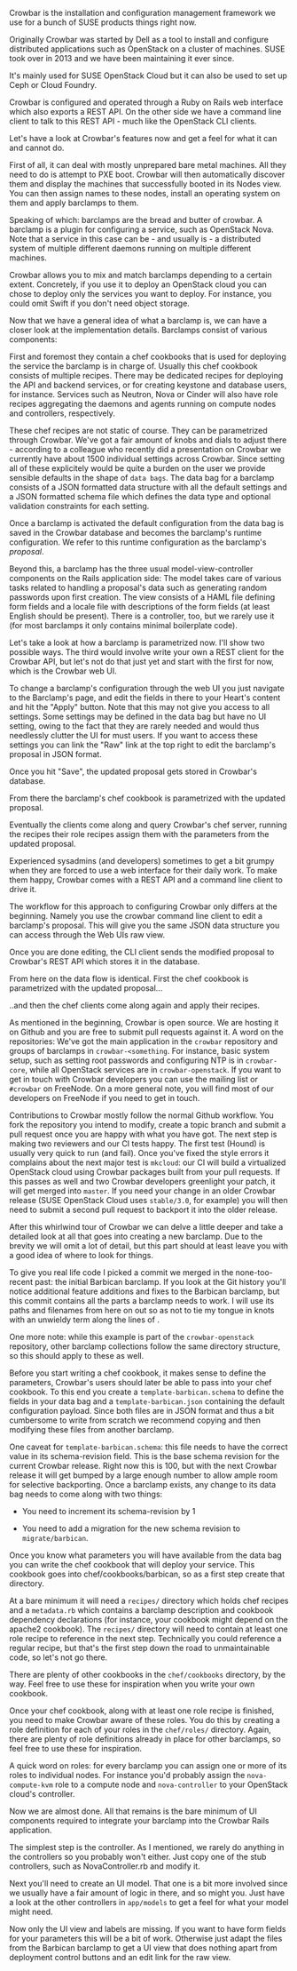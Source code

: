 

Crowbar is the installation and configuration management framework we use for a
bunch of SUSE products things right now.

Originally Crowbar was started by Dell as a tool to install and configure
distributed applications such as OpenStack on a cluster of machines. SUSE took
over in 2013 and we have been maintaining it ever since.

It's mainly used for SUSE OpenStack Cloud but it can also be used to set up
Ceph or Cloud Foundry.

Crowbar is configured and operated through a Ruby on Rails web interface which
also exports a REST API. On the other side we have a command line client to
talk to this REST API - much like the OpenStack CLI clients.




Let's have a look at Crowbar's features now and get a feel for what it can and
cannot do.

First of all, it can deal with mostly unprepared bare metal machines. All they
need to do is attempt to PXE boot. Crowbar will then automatically discover
them and display the machines that successfully booted in its Nodes view. You
can then assign names to these nodes, install an operating system on them and
apply barclamps to them.

Speaking of which: barclamps are the bread and butter of crowbar. A barclamp
is a plugin for configuring a service, such as OpenStack Nova. Note that a
service in this case can be - and usually is - a distributed system of multiple
different daemons running on multiple different machines.

Crowbar allows you to mix and match barclamps depending to a certain extent.
Concretely, if you use it to deploy an OpenStack cloud you can chose to deploy
only the services you want to deploy. For instance, you could omit Swift if you
don't need object storage.




Now that we have a general idea of what a barclamp is, we can have a closer
look at the implementation details. Barclamps consist of various components:

First and foremost they contain a chef cookbooks that is used for deploying the
service the barclamp is in charge of. Usually this chef cookbook consists of
multiple recipes. There may be dedicated recipes for deploying the API and
backend services, or for creating keystone and database users, for instance.
Services such as Neutron, Nova or Cinder will also have role recipes
aggregating the daemons and agents running on compute nodes and controllers,
respectively.

These chef recipes are not static of course. They can be parametrized through
Crowbar. We've got a fair amount of knobs and dials to adjust there - according
to a colleague who recently did a presentation on Crowbar we currently have
about 1500 individual settings across Crowbar. Since setting all of these
explicitely would be quite a burden on the user we provide sensible defaults in
the shape of `data bags`. The data bag for a barclamp consists of a JSON
formatted data structure with all the default settings and a JSON formatted
schema file which defines the data type and optional validation constraints for
each setting. 

Once a barclamp is activated the default configuration from the data bag is
saved in the Crowbar database and becomes the barclamp's runtime configuration.
We refer to this runtime configuration as the barclamp's *proposal*.

Beyond this, a barclamp has the three usual model-view-controller components on
the Rails application side: The model takes care of various tasks related to
handling a proposal's data such as generating random passwords upon first
creation. The view consists of a HAML file defining form fields and a locale
file with descriptions of the form fields (at least English should be present).
There is a controller, too, but we rarely use it (for most barclamps it only
contains minimal boilerplate code).




Let's take a look at how a barclamp is parametrized now. I'll show two possible
ways. The third would involve write your own a REST client for the Crowbar API,
but let's not do that just yet and start with the first for now, which is the
Crowbar web UI.




To change a barclamp's configuration through the web UI you just navigate to
the Barclamp's page, and edit the fields in there to your Heart's content and
hit the "Apply" button. Note that this may not give you access to all settings.
Some settings may be defined in the data bag but have no UI setting, owing to
the fact that they are rarely needed and would thus needlessly clutter the UI
for must users. If you want to access these settings you can link the "Raw"
link at the top right to edit the barclamp's proposal in JSON format.




Once you hit "Save", the updated proposal gets stored in Crowbar's database.




From there the barclamp's chef cookbook is parametrized with the updated
proposal.




Eventually the clients come along and query Crowbar's chef server, running the
recipes their role recipes assign them with the parameters from the updated
proposal.




Experienced sysadmins (and developers) sometimes to get a bit grumpy when they
are forced to use a web interface for their daily work. To make them happy,
Crowbar comes with a REST API and a command line client to drive it.




The workflow for this approach to configuring Crowbar only differs at the
beginning. Namely you use the crowbar command line client to edit a barclamp's
proposal. This will give you the same JSON data structure you can access
through the Web UIs raw view.




Once you are done editing, the CLI client sends the modified proposal to
Crowbar's REST API which stores it in the database.




From here on the data flow is identical. First the chef cookbook is
parametrized with the updated proposal...




..and then the chef clients come along again and apply their recipes.




As mentioned in the beginning, Crowbar is open source. We are hosting it on
Github and you are free to submit pull requests against it. A word on the
repositories: We've got the main application in the `crowbar` repository and
groups of barclamps in `crowbar-<something`. For instance, basic system setup,
such as setting root passwords and configuring NTP is in `crowbar-core`, while
all OpenStack services are in `crowbar-openstack`. If you want to get in touch
with Crowbar developers you can use the mailing list or `#crowbar` on FreeNode.
On a more general note, you will find most of our developers on FreeNode if you
need to get in touch.




Contributions to Crowbar mostly follow the normal Github workflow. You fork the
repository you intend to modify, create a topic branch and submit a pull
request once you are happy with what you have got. The next step is making two
reviewers and our CI tests happy. The first test (Hound) is usually very quick
to run (and fail). Once you've fixed the style errors it complains about the
next major test is `mkcloud`: our CI will build a virtualized OpenStack cloud
using Crowbar packages built from your pull requests. If this passes as well
and two Crowbar developers greenlight your patch, it will get merged into
`master`. If you need your change in an older Crowbar release (SUSE OpenStack
Cloud uses `stable/3.0`, for example) you will then need to submit a second
pull request to backport it into the older release.




After this whirlwind tour of Crowbar we can delve a little deeper and take a
detailed look at all that goes into creating a new barclamp. Due to the brevity
we will omit a lot of detail, but this part should at least leave you with a
good idea of where to look for things.




To give you real life code I picked a commit we merged in the none-too-recent
past: the initial Barbican barclamp. If you look at the Git history you'll
notice additional feature additions and fixes to the Barbican barclamp, but
this commit contains all the parts a barclamp needs to work. I will use its
paths and filenames from here on out so as not to tie my tongue in knots with
an unwieldy term along the lines of <insert-your-barclamp-name-here>.

One more note: while this example is part of the `crowbar-openstack`
repository, other barclamp collections follow the same directory structure, so
this should apply to these as well.




Before you start writing a chef cookbook, it makes sense to define the
parameters, Crowbar's users should later be able to pass into your chef
cookbook. To this end you create a `template-barbican.schema` to define the
fields in your data bag and a `template-barbican.json` containing the default
configuration payload. Since both files are in JSON format and thus a bit
cumbersome to write from scratch we recommend copying and then modifying these
files from another barclamp.

One caveat for `template-barbican.schema`: this file needs to have the correct
value in its schema-revision field. This is the base schema revision for the
current Crowbar release. Right now this is 100, but with the next Crowbar
release it will get bumped by a large enough number to allow ample room for
selective backporting. Once a barclamp exists, any change to its data bag needs
to come along with two things:

* You need to increment its schema-revision by 1

* You need to add a migration for the new schema revision to
  `migrate/barbican`.




Once you know what parameters you will have available from the data bag you can
write the chef cookbook that will deploy your service. This cookbook goes into
chef/cookbooks/barbican, so as a first step create that directory.

At a bare minimum it will need a `recipes/` directory which holds chef recipes
and a `metadata.rb` which contains a barclamp description and cookbook
dependency declarations (for instance, your cookbook might depend on the
apache2 cookbook). The `recipes/` directory will need to contain at least one
role recipe to reference in the next step. Technically you could reference a
regular recipe, but that's the first step down the road to unmaintainable code,
so let's not go there.

There are plenty of other cookbooks in the `chef/cookbooks` directory, by the
way. Feel free to use these for inspiration when you write your own cookbook.




Once your chef cookbook, along with at least one role recipe is finished, you
need to make Crowbar aware of these roles. You do this by creating a role
definition for each of your roles in the `chef/roles/` directory. Again, there
are plenty of role definitions already in place for other barclamps, so feel
free to use these for inspiration.

A quick word on roles: for every barclamp you can assign one or more of its
roles to individual nodes. For instance you'd probably assign the
`nova-compute-kvm` role to a compute node and `nova-controller` to your
OpenStack cloud's controller.




Now we are almost done. All that remains is the bare minimum of UI components
required to integrate your barclamp into the Crowbar Rails application.

The simplest step is the controller. As I mentioned, we rarely do anything in
the controllers so you probably won't either. Just copy one of the stub
controllers, such as NovaController.rb and modify it.

Next you'll need to create an UI model. That one is a bit more involved since
we usually have a fair amount of logic in there, and so might you. Just have a
look at the other controllers in `app/models` to get a feel for what your model
might need.

Now only the UI view and labels are missing. If you want to have form fields
for your parameters this will be a bit of work. Otherwise just adapt the files
from the Barbican barclamp to get a UI view that does nothing apart from
deployment control buttons and an edit link for the raw view.


